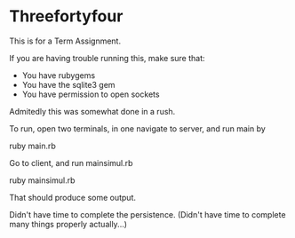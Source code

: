 Threefortyfour
==============
This is for a Term Assignment.

If you are having trouble running this, make sure that:
   * You have rubygems
   * You have the sqlite3 gem
   * You have permission to open sockets 

Admitedly this was somewhat done in a rush.

To run, open two terminals, in one navigate to server, and run main by

  ruby main.rb 

Go to client, and run mainsimul.rb 

  ruby mainsimul.rb 

That should produce some output. 

Didn't have time to complete the persistence. 
(Didn't have time to complete many things properly actually...) 

